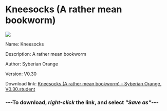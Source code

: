 # Kneesocks (A rather mean bookworm)

<img src = "https://raw.githubusercontent.com/Arbiter1223/Daigaku-Gurashi-Custom-Students/master/Students/Files/Kneesocks%20(A%20rather%20mean%20bookworm).png">

Name: Kneesocks

Description: A rather mean bookworm

Author: Syberian Orange

Version: V0.30

Download link: <a href="https://raw.githubusercontent.com/Arbiter1223/Daigaku-Gurashi-Custom-Students/master/Students/Files/Kneesocks%20(A%20rather%20mean%20bookworm)%20-%20Syberian%20Orange%2C%20V0.30.student">Kneesocks (A rather mean bookworm) - Syberian Orange, V0.30.student</a>

### ---**To download, _right-click_ the link, and select _"Save as"_**---
